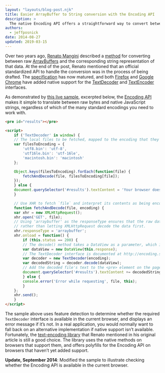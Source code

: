 ```yaml
---
layout: "layouts/blog-post.njk"
title: Easier ArrayBuffer to String conversion with the Encoding API
description: >
  The native Encoding API offers a straightforward way to convert between raw binary data and JavaScript strings.
authors:
  - jeffposnick
date: 2014-08-27
updated: 2019-03-15 
---
```


Over two years ago, [Renato Mangini](https://www.html5rocks.com/en/profiles/#renatomangini) described a [method](https://developers.google.com/web/updates/2012/06/How-to-convert-ArrayBuffer-to-and-from-String) for converting between raw [ArrayBuffers](https://developer.mozilla.org/docs/Web/JavaScript/Reference/Global_Objects/ArrayBuffer) and the corresponding string representation of that data. At the end of the post, Renato mentioned that an official standardized API to handle the conversion was in the process of being drafted. The [specification](https://encoding.spec.whatwg.org/) has now matured, and both [Firefox](https://developer.mozilla.org/docs/Mozilla/Firefox/Releases/18) and [Google Chrome](https://www.chromestatus.com/feature/5714368087982080) have added native support for the [TextDecoder](https://encoding.spec.whatwg.org/#interface-textdecoder) and [TextEncoder](https://encoding.spec.whatwg.org/#interface-textencoder) interfaces.

As demonstrated by [this live sample](https://googlechrome.github.io/samples/encoding-api/index.html), excerpted below, the [Encoding API](https://encoding.spec.whatwg.org/) makes it simple to translate between raw bytes and native JavaScript strings, regardless of which of the many standard encodings you need to work with.

```html
<pre id="results"></pre>

<script>
    if ('TextDecoder' in window) {
    // The local files to be fetched, mapped to the encoding that they're using.
    var filesToEncoding = {
        'utf8.bin': 'utf-8',
        'utf16le.bin': 'utf-16le',
        'macintosh.bin': 'macintosh'
    };

    Object.keys(filesToEncoding).forEach(function(file) {
        fetchAndDecode(file, filesToEncoding[file]);
    });
    } else {
    document.querySelector('#results').textContent = 'Your browser does not support the Encoding API.'
    }

    // Use XHR to fetch `file` and interpret its contents as being encoded with `encoding`.
    function fetchAndDecode(file, encoding) {
    var xhr = new XMLHttpRequest();
    xhr.open('GET', file);
    // Using 'arraybuffer' as the responseType ensures that the raw data is returned,
    // rather than letting XMLHttpRequest decode the data first.
    xhr.responseType = 'arraybuffer';
    xhr.onload = function() {
        if (this.status == 200) {
        // The decode() method takes a DataView as a parameter, which is a wrapper on top of the ArrayBuffer.
        var dataView = new DataView(this.response);
        // The TextDecoder interface is documented at http://encoding.spec.whatwg.org/#interface-textdecoder
        var decoder = new TextDecoder(encoding);
        var decodedString = decoder.decode(dataView);
        // Add the decoded file's text to the <pre> element on the page.
        document.querySelector('#results').textContent += decodedString + '\n';
        } else {
        console.error('Error while requesting', file, this);
        }
    };
    xhr.send();
    }
</script>
```

The sample above uses feature detection to determine whether the required `TextDecoder` interface is available in the current browser, and displays an error message if it’s not. In a real application, you would normally want to fall back on an alternative implementation if native support isn’t available. Fortunately, the [text-encoding library](https://github.com/inexorabletash/text-encoding) that Renato mentioned in his original article is still a good choice. The library uses the native methods on browsers that support them, and offers polyfills for the Encoding API on browsers that haven’t yet added support.

**Update, September 2014**: Modified the sample to illustrate checking whether the Encoding API is available in the current browser.


